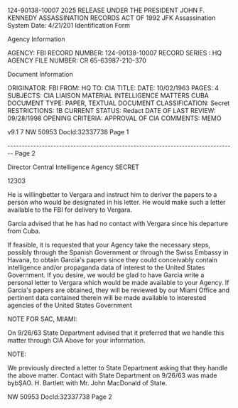 124-90138-10007 2025 RELEASE UNDER THE PRESIDENT JOHN F. KENNEDY ASSASSINATION RECORDS ACT OF 1992
JFK Assassination System Date: 4/21/201
Identification Form

Agency Information

AGENCY: FBI
RECORD NUMBER: 124-90138-10007
RECORD SERIES : HQ
AGENCY FILE NUMBER: CR 65-63987-210-370

Document Information

ORIGINATOR: FBI
FROM: HQ
TO: CIA
TITLE:
DATE: 10/02/1963
PAGES: 4
SUBJECTS: CIA LIAISON MATERIAL
INTELLIGENCE MATTERS CUBA
DOCUMENT TYPE: PAPER, TEXTUAL DOCUMENT
CLASSIFICATION: Secret
RESTRICTIONS: 1B
CURRENT STATUS: Redact
DATE OF LAST REVIEW: 09/28/1998
OPENING CRITERIA: APPROVAL OF CIA
COMMENTS: MEMO

v9.1 7
NW 50953 DocId:32337738 Page 1


-------------------------------------------------------------------------------- Page 2

Director
Central Intelligence Agency SECRET

12303

He is willingbetter to Vergara and instruct him to deriver the papers to a person who would be designated in his letter. He would make such a letter available to the FBI for delivery to Vergara.

Garcia advised that he has had no contact with Vergara since his departure from Cuba.

If feasible, it is requested that your Agency take the necessary steps, possibly through the Spanish Government or through the Swiss Embassy in Havana, to obtain Garcia's papers since they could conceivably contain intelligence and/or propaganda data of interest to the United States Government. If you desire, we would be glad to have Garcia write a personal letter to Vergara which would be made available to your Agency. If Garcia's papers are obtained, they will be reviewed by our Miami Office and pertinent data contained therein will be made available to interested agencies of the United States Government

NOTE FOR SAC, MIAMI:

On 9/26/63 State Department advised that it preferred that we handle this matter through CIA Above for your information.

NOTE:

We previously directed a letter to State Department asking that they handle the above matter. Contact with State Department on 9/26/63 was made bybŞAO. H. Bartlett with Mr. John MacDonald of State.

NW 50953 DocId:32337738 Page 2
